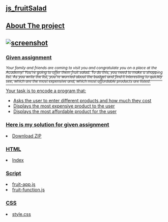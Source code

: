 <h2><u>js_fruitSalad<u></h2>

<h2>About The project<h2>
  
  ![screenshot](https://user-images.githubusercontent.com/74466178/135825801-ddf31f70-e91f-4d36-b115-5db5560c2c4b.png)

  <h3>Given assignment</h3
    
  <i><sup>Your family and friends are coming to visit you and congratulate you on a place at the Academy! You're going to offer them fruit salad. To do this, you need to make a shopping list. As you write the list, you're worried about the budget and find it interesting to quickly see, which are the most expensive and, which most affordable products are listed. </sup></i>
  
  <p>Your task is to encode a program that:</p>
  <ul>
   <li>Asks the user to enter different products and how much they cost</li>
    <li>Displays the most expensive product to the user</li>
    <li>Displays the most affordable product for the user</li>
  </ul>
  
  
  <h3>Here is my solution for given assignment</h3>


  <li> <a href="https://github.com/Juusoee/js_fruitSalad/archive/refs/heads/master.zip"></a>Download ZIP</li>

  <h3>HTML</h3>
<li> <a href="https://github.com/Juusoee/js_fruitSalad/blob/master/index.html">Index</a></li>

  
  <h3>Script</h3>
<li> <a href="https://github.com/Juusoee/js_fruitSalad/blob/master/script/fruit-app.js">fruit-app.js</a></li>
<li> <a href="https://github.com/Juusoee/js_fruitSalad/blob/master/script/fruit-functions.js">fruit-function.js</a></li>
 
  
  <h3>CSS</h3>
<li><a href="https://github.com/Juusoee/js_fruitSalad/blob/master/css/style.css">style.css</a></li>


 
 
